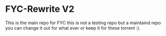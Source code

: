 # FYC-Rewrite V2
This is the main repo for FYC this is not a testing repo but a maintaind repo you can change it out for what ever or keep it for these torrent :).